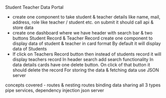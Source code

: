 Student Teacher Data Portal
-  create one component to take student & teacher details like name, mail, address, role like teacher / student etc. on submit it should call api & store data
-  create one dashboard where we have header with search bar & two buttons Student Record & Teacher Record
create one component to display data of student & teacher in card format
By default it will display data of Students
-  If click on Teachers Record button then instead of students record it will display teachers record
In header search add search functionality
In data details cards have one delete button. On click of that button it should delete the record
For storing the data & fetching data use JSON server
 
concepts covered -
routes & nesting routes
binding
data sharing all 3 types
pipe
services, dependency injection
json server

